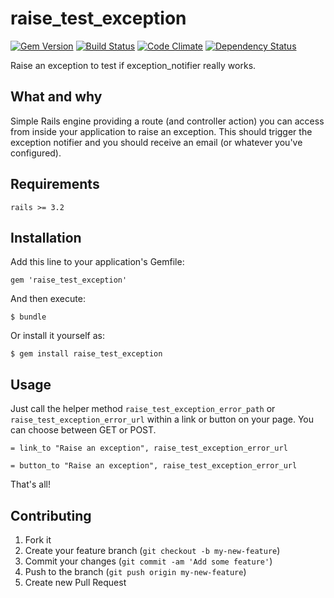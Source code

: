 # raise_test_exception

[![Gem Version](https://badge.fury.io/rb/raise_test_exception.png)](http://badge.fury.io/rb/raise_test_exception)
[![Build Status](https://travis-ci.org/marcusg/raise_test_exception.png?branch=master)](https://travis-ci.org/marcusg/raise_test_exception)
[![Code Climate](https://codeclimate.com/github/marcusg/raise_test_exception.png)](https://codeclimate.com/github/marcusg/raise_test_exception)
[![Dependency Status](https://gemnasium.com/marcusg/raise_test_exception.png)](https://gemnasium.com/marcusg/raise_test_exception)

Raise an exception to test if exception_notifier really works.

## What and why

Simple Rails engine providing a route (and controller action) you can access from inside your application to raise an exception. 
This should trigger the exception notifier and you should receive an email (or whatever you've configured). 

## Requirements

```rails >= 3.2```

## Installation

Add this line to your application's Gemfile:

    gem 'raise_test_exception'

And then execute:

    $ bundle

Or install it yourself as:

    $ gem install raise_test_exception

## Usage

Just call the helper method ```raise_test_exception_error_path``` or ```raise_test_exception_error_url``` within a link or button on your page. 
You can choose between GET or POST. 

    = link_to "Raise an exception", raise_test_exception_error_url

    = button_to "Raise an exception", raise_test_exception_error_url

That's all!

## Contributing

1. Fork it
2. Create your feature branch (`git checkout -b my-new-feature`)
3. Commit your changes (`git commit -am 'Add some feature'`)
4. Push to the branch (`git push origin my-new-feature`)
5. Create new Pull Request
